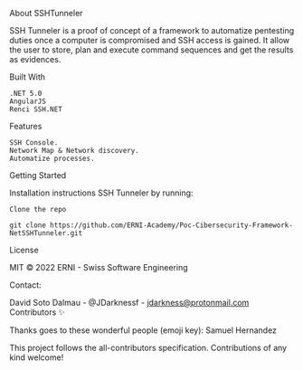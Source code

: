 About SSHTunneler

SSH Tunneler is a proof of concept of a framework to automatize pentesting duties once a computer is compromised and SSH access is gained.
It allow the user to store, plan and execute command sequences and get the results as evidences.

Built With

    .NET 5.0
    AngularJS
    Renci SSH.NET

Features

    SSH Console.
    Network Map & Network discovery.
    Automatize processes.

Getting Started

Installation instructions SSH Tunneler by running:

    Clone the repo

    git clone https://github.com/ERNI-Academy/Poc-Cibersecurity-Framework-NetSSHTunneler.git



License

MIT © 2022 ERNI - Swiss Software Engineering

Contact:

David Soto Dalmau - @JDarknessf - jdarkness@protonmail.com
Contributors ✨

Thanks goes to these wonderful people (emoji key): Samuel Hernandez

This project follows the all-contributors specification. Contributions of any kind welcome!
